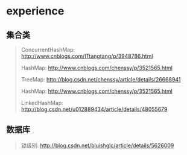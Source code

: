 # experience

## 集合类
> ConcurrentHashMap: http://www.cnblogs.com/ITtangtang/p/3948786.html
>
> HashMap: http://www.cnblogs.com/chenssy/p/3521565.html
>
> TreeMap: http://blog.csdn.net/chenssy/article/details/26668941
>
> HashMap: http://www.cnblogs.com/chenssy/p/3521565.html
>
> LinkedHashMap: http://blog.csdn.net/u012889434/article/details/48055679


## 数据库
> 锁级别: http://blog.csdn.net/bluishglc/article/details/5626009